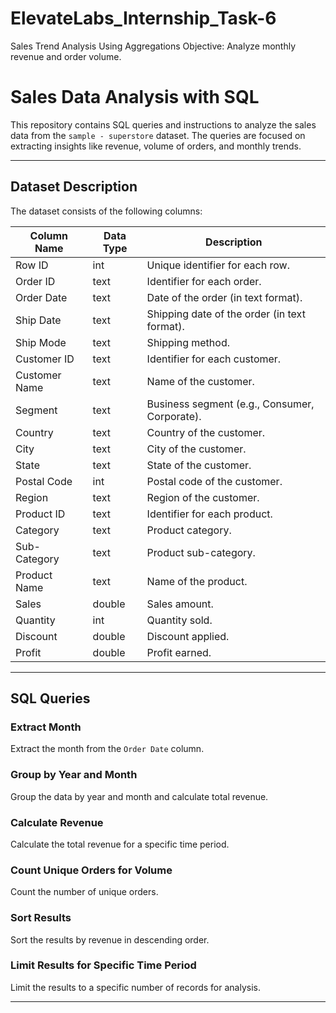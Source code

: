 # ElevateLabs_Internship_Task-6
Sales Trend Analysis Using Aggregations 
Objective: Analyze monthly revenue and order volume.
# Sales Data Analysis with SQL

This repository contains SQL queries and instructions to analyze the sales data from the `sample - superstore` dataset. The queries are focused on extracting insights like revenue, volume of orders, and monthly trends.

---

## Dataset Description

The dataset consists of the following columns:

| Column Name       | Data Type    | Description                                      |
|-------------------|-------------|--------------------------------------------------|
| Row ID            | int         | Unique identifier for each row.                 |
| Order ID          | text        | Identifier for each order.                      |
| Order Date        | text        | Date of the order (in text format).             |
| Ship Date         | text        | Shipping date of the order (in text format).    |
| Ship Mode         | text        | Shipping method.                                |
| Customer ID       | text        | Identifier for each customer.                   |
| Customer Name     | text        | Name of the customer.                           |
| Segment           | text        | Business segment (e.g., Consumer, Corporate).   |
| Country           | text        | Country of the customer.                        |
| City              | text        | City of the customer.                           |
| State             | text        | State of the customer.                          |
| Postal Code       | int         | Postal code of the customer.                    |
| Region            | text        | Region of the customer.                         |
| Product ID        | text        | Identifier for each product.                    |
| Category          | text        | Product category.                               |
| Sub-Category      | text        | Product sub-category.                           |
| Product Name      | text        | Name of the product.                            |
| Sales             | double      | Sales amount.                                   |
| Quantity          | int         | Quantity sold.                                  |
| Discount          | double      | Discount applied.                               |
| Profit            | double      | Profit earned.                                  |

---

## SQL Queries

### Extract Month
Extract the month from the `Order Date` column.

### Group by Year and Month
Group the data by year and month and calculate total revenue.

### Calculate Revenue
Calculate the total revenue for a specific time period.

### Count Unique Orders for Volume
Count the number of unique orders.

### Sort Results
Sort the results by revenue in descending order.

### Limit Results for Specific Time Period
Limit the results to a specific number of records for analysis.

---



